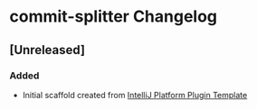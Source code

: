 <!-- Keep a Changelog guide -> https://keepachangelog.com -->

# commit-splitter Changelog

## [Unreleased]
### Added
- Initial scaffold created from [IntelliJ Platform Plugin Template](https://github.com/JetBrains/intellij-platform-plugin-template)
